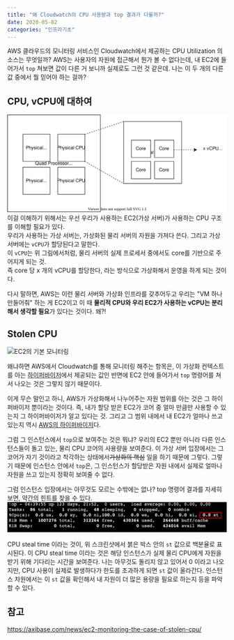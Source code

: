 ```yaml
---
title: "왜 Cloudwatch의 CPU 사용량과 top 결과가 다를까?"
date: 2020-05-02
categories: "인프라기초"
---
```


AWS 클라우드의 모니터링 서비스인 Cloudwatch에서 제공하는 CPU Utilization 의 소스는 무엇일까? AWS는 사용자의 자원에 접근해서 뭔가 볼 수 없다는데, 내 EC2에 들어가서 `top` 쳐보면 값이 다른 거 보니까 실제로도 그런 것 같은데. 나는 이 두 개의 다른 값 중에서 뭘 믿어야 하는 걸까?

## CPU, vCPU에 대하여
![CPU 가상화](../assets/images/2020-05-02/cpu.svg)
이걸 이해하기 위해서는 우선 우리가 사용하는 EC2(가상 서버)가 사용하는 CPU 구조를 이해할 필요가 있다.  
우리가 사용하는 가상 서버는, 가상화된 물리 서버의 자원을 가져다 쓴다. 그리고 가상 서버에는 `vCPU`가 할당된다고 말한다.  
이 `vCPU`는 위 그림에서처럼, 물리 서버의 실제 프로세서 중에서도 core를 기반으로 주어지게 되는 것.  
즉 core 당 x 개의 vCPU를 할당한다, 라는 방식으로 가상화해서 운영을 하게 되는 것이다.

다시 말하면, AWS는 이런 물리 서버와 가상화 인프라를 갖추어두고 우리는 "VM 하나 만들어줘" 하는 게 EC2이고
이 때 **물리적 CPU와 우리 EC2가 사용하는 vCPU는 분리해서 생각할 필요**가 있다는 것이다.
왜?! 

## Stolen CPU
![EC2의 기본 모니터링](images/2020-05-02/ec2-monitoring.png)

왜냐하면 AWS에서 Cloudwatch를 통해 모니터링 해주는 항목은, 이 가상화 컨텍스트를 아는 [하이퍼바이저](https://ko.wikipedia.org/wiki/%ED%95%98%EC%9D%B4%ED%8D%BC%EB%B0%94%EC%9D%B4%EC%A0%80)에서 제공되는 값인 반면에 EC2 안에 들어가서 `top` 명령어를 쳐서 나오는 것은 그렇지 않기 때문이다.  

이게 무슨 말인고 하니, AWS가 가상화해서 나누어주는 자원 범위를 아는 것은 그 하이퍼바이저 뿐이라는 것이다. 즉, 내가 할당 받은 EC2가 코어 중 얼마 만큼만 사용할 수 있는지 그 하이퍼바이저가 알고 있다는 것. 그리고 그 범위 내에서 내 EC2가 얼마나 쓰고 있는지 역시 [AWS의 하이퍼바이저](https://aws.amazon.com/ko/ec2/nitro/)다.

그럼 그 인스턴스에서 `top`으로 보여주는 것은 뭐냐? 우리의 EC2 뿐만 아니라 다른 인스턴스들이 돌고 있는, 물리 CPU 코어의 사용량을 보여준다. 이 가상 서버 입장에서는 그 코어가 자기 것이라고 착각하는 상태에서~~가상화의 핵심~~ 일을 하기 때문에 그렇다. 그렇기 때문에 인스턴스 안에서 `top`은, 그 인스턴스가 할당받은 자원 내에서 실제로 얼마나 자원을 쓰고 있는지 정확히 보여줄 수 없다.

그럼 인스턴스 입장에서는 아무것도 모르는 수밖에는 없나? top 명령어 결과를 자세히 보면, 약간의 힌트를 찾을 수 있다.
![Stolen CPU](../assets/images/2020-05-02/stolen-cpu.png)

CPU steal time 이라는 것이, 위 스크린샷에서 붉은 박스 안의 `st` 값으로 백분율로 표시된다. 이 CPU steal time 이라는 것은 해당 인스턴스가 실제 물리 CPU에게 자원을 받기 위해 기다리는 시간을 보여준다. 나는 아무것도 돌리지 않고 있어서 0 이라고 나오지만, CPU 사용이 실제로 발생하다가 한도를 초과하게 되면 `st` 값이 올라간다. 인스턴스 차원에서는 이 `st` 값을 확인해서 내 자원이 더 많은 용량을 필요로 하는지 등을 파악할 수 있다.

## 참고
https://axibase.com/news/ec2-monitoring-the-case-of-stolen-cpu/